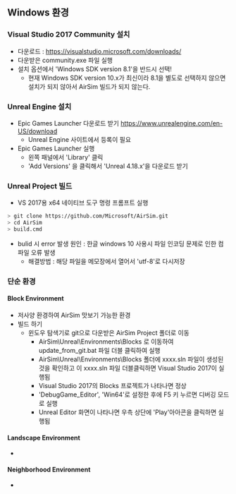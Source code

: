 ## Windows 환경
### Visual Studio 2017 Community 설치
 * 다운로드 : https://visualstudio.microsoft.com/downloads/ 
 * 다운받은 community.exe 파일 실행 
 * 설치 옵션에서 'Windows SDK version 8.1'을 반드시 선택!
   * 현재 Windows SDK version 10.x가 최신이라 8.1을 별도로 선택하지 않으면 설치가 되지 않아서 AirSim 빌드가 되지 않는다.

### Unreal Engine 설치
 * Epic Games Launcher 다운로드 받기 https://www.unrealengine.com/en-US/download
   * Unreal Engine 사이트에서 등록이 필요
 * Epic Games Launcher 실행
   * 왼쪽 패널에서 'Library' 클릭
   * 'Add Versions' 을 클릭해서 'Unreal 4.18.x'을 다운로드 받기

### Unreal Project 빌드
 * VS 2017용 x64 네이티브 도구 명령 프롬프트 실행
```bash
> git clone https://github.com/Microsoft/AirSim.git
> cd AirSim
> build.cmd
```
  * bulid 시 error 발생 원인 : 한글 windows 10 사용시 파일 인코딩 문제로 인한 컴파일 오류 발생
    * 해결방법 : 해당 파일을 메모장에서 열어서 'utf-8'로 다시저장

### 단순 환경
#### Block Environment
 * 저사양 환경하여 AirSim 맛보기 가능한 환경
 * 빌드 하기
   * 윈도우 탐색기로 git으로 다운받은 AirSim Project 폴더로 이동
     * AirSim\Unreal\Environments\Blocks 로 이동하여 update_from_git.bat 파일 더블 클릭하여 실행
     * AirSim\Unreal\Environments\Blocks 폴더에 xxxx.sln 파일이 생성된 것을 확인하고 이 xxxx.sln 파일 더블클릭하면 Visual Studio 2017이 실행됨
     * Visual Studio 2017의 Blocks 프로젝트가 나타나면 정상
     * 'DebugGame_Editor', 'Win64'로 설정한 후에 F5 키 누르면 디버깅 모드로 실행
     * Unreal Editor 화면이 나타나면 우측 상단에 'Play'아아콘을 클릭하면 실행됨

#### Landscape Environment
 * 

#### Neighborhood Environment
 * 
